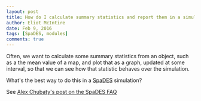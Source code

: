 ```yaml
---
layout: post
title: How do I calculate summary statistics and report them in a simulation?
author: Eliot McIntire
date: Feb 9, 2016
tags: [SpaDES, modules]
comments: true
---
```


Often, we want to calculate some summary statistics from an object, such as a the mean value of a map, and plot that as a graph, updated at some interval, so that we can see how that statistic behaves over the simulation.

What's the best way to do this in a [SpaDES](http://spades.predictiveecology.org/) simulation?

See [Alex Chubaty's post on the SpaDES FAQ](https://github.com/PredictiveEcology/SpaDES/wiki/Summary-statistics-in-simulations)

